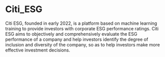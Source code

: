 # Citi_ESG
Citi ESG, founded in early 2022, is a platform based on machine learning training to provide investors with corporate ESG performance ratings. Citi ESG aims to objectively and comprehensively evaluate the ESG performance of a company and help investors identify the degree of inclusion and diversity of the company, so as to help investors make more effective investment decisions.
